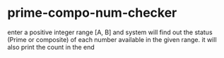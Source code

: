 # prime-compo-num-checker
enter a positive integer range [A, B] and system will find out the status (Prime or composite) of each number available in the given range. it will also print the count in the end
